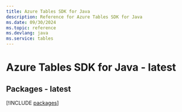 ```yaml
---
title: Azure Tables SDK for Java
description: Reference for Azure Tables SDK for Java
ms.date: 09/30/2024
ms.topic: reference
ms.devlang: java
ms.service: tables
---
```

# Azure Tables SDK for Java - latest
## Packages - latest
[!INCLUDE [packages](tables-index.md)]